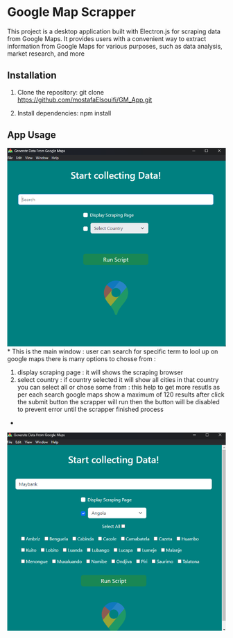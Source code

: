# Google Map Scrapper 
This project is a desktop application built with Electron.js for scraping data from Google Maps. It provides users with a convenient way to extract  information from Google Maps for various purposes, such as data analysis, market research, and more


## Installation

1. Clone the repository:
git clone https://github.com/mostafaElsouifi/GM_App.git

2. Install dependencies:
npm install

## App Usage 

![Screenshot 1](./screenshots/1.png)
*
This is the main window : user can search for specific term to lool up on google maps there is many options to chosse from : 
1. display scraping page : it will shows the scraping browser 
2. select country : if country selected it will show all cities in that country you can select all or chose some from : this help to get more resutls as per each search google maps show a maximum of 120 results 
after click the submit button the scrapper will run then the button will be disabled to prevent error until the scrapper finished process 

*


![Screenshot 2](./screenshots/3.png)


<!--
## Usage

![Step 1](/images/step1.gif)
*Step 1: Perform action XYZ*

![Step 2](/images/step2.png)
*Step 2: View result ABC* -->

